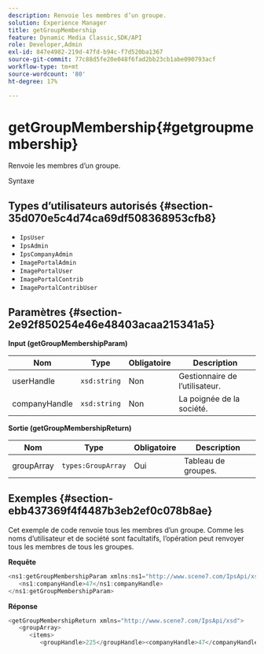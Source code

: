 ```yaml
---
description: Renvoie les membres d’un groupe.
solution: Experience Manager
title: getGroupMembership
feature: Dynamic Media Classic,SDK/API
role: Developer,Admin
exl-id: 847e4982-219d-47fd-b94c-f7d520ba1367
source-git-commit: 77c88d5fe20e048f6fad2bb23cb1abe090793acf
workflow-type: tm+mt
source-wordcount: '80'
ht-degree: 17%

---
```


# getGroupMembership{#getgroupmembership}

Renvoie les membres d’un groupe.

Syntaxe

## Types d’utilisateurs autorisés {#section-35d070e5c4d74ca69df508368953cfb8}

* `IpsUser`
* `IpsAdmin`
* `IpsCompanyAdmin`
* `ImagePortalAdmin`
* `ImagePortalUser`
* `ImagePortalContrib`
* `ImagePortalContribUser`

## Paramètres {#section-2e92f850254e46e48403acaa215341a5}

**Input (getGroupMembershipParam)**

| Nom | Type | Obligatoire | Description |
|---|---|---|---|
| userHandle | `xsd:string` | Non | Gestionnaire de l’utilisateur. |
| companyHandle | `xsd:string` | Non | La poignée de la société. |

**Sortie (getGroupMembershipReturn)**

| Nom | Type | Obligatoire | Description |
|---|---|---|---|
| groupArray | `types:GroupArray` | Oui | Tableau de groupes. |

## Exemples {#section-ebb437369f4f4487b3eb2ef0c078b8ae}

Cet exemple de code renvoie tous les membres d’un groupe. Comme les noms d’utilisateur et de société sont facultatifs, l’opération peut renvoyer tous les membres de tous les groupes.

**Requête**

```java
<ns1:getGroupMembershipParam xmlns:ns1="http://www.scene7.com/IpsApi/xsd">
   <ns1:companyHandle>47</ns1:companyHandle>
</ns1:getGroupMembershipParam>
```

**Réponse**

```java
<getGroupMembershipReturn xmlns="http://www.scene7.com/IpsApi/xsd">
   <groupArray>
      <items>
         <groupHandle>225</groupHandle><companyHandle>47</companyHandle><name>MyGroup</name><isSystemDefined>false</isSystemDefined></items></groupArray></getGroupMembershipReturn>
```
